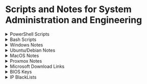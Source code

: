 # Scripts and Notes for System Administration and Engineering

<details>
<summary markdown="span"> PowerShell Scripts</summary>

## WinMultiTool

Windows multi tool for updates, temp file cleanup, package installs

```powershell
Set-ExecutionPolicy Bypass -Scope Process -Force; [Net.ServicePointManager]::SecurityProtocol = [Net.SecurityProtocolType]::Tls12; iex ((New-Object System.Net.WebClient).DownloadString('https://raw.githubusercontent.com/Ad3t0/windows/master/powershell-core/WinMultiTool.ps1'))
```

## ProfileMigrate

Migrates data from C:\Users\CurrentUser\Documents, Desktop, Pictures to selected path

```powershell
Set-ExecutionPolicy Bypass -Scope Process -Force; [Net.ServicePointManager]::SecurityProtocol = [Net.SecurityProtocolType]::Tls12; iex ((New-Object System.Net.WebClient).DownloadString('https://raw.githubusercontent.com/Ad3t0/windows/master/powershell-core/ProfileMigrate.ps1'))
```

## OpenVPN_Setup

Private OpenVPN with pulled config

```powershell
Set-ExecutionPolicy Bypass -Scope Process -Force; [Net.ServicePointManager]::SecurityProtocol = [Net.SecurityProtocolType]::Tls12; iex ((New-Object System.Net.WebClient).DownloadString('https://raw.githubusercontent.com/Ad3t0/windows/master/powershell-core/OpenVPN_Setup.ps1'))
```

## ChocoInstall

Installs [Chocolatey](https://chocolatey.org/)

```powershell
Set-ExecutionPolicy Bypass -Scope Process -Force; [Net.ServicePointManager]::SecurityProtocol = [Net.SecurityProtocolType]::Tls12; iex ((New-Object System.Net.WebClient).DownloadString('https://raw.githubusercontent.com/Ad3t0/windows/master/powershell-core/ChocoInstall.ps1'))
```

## MSOfficeInstall

Installs MS Office

```powershell
Set-ExecutionPolicy Bypass -Scope Process -Force; [Net.ServicePointManager]::SecurityProtocol = [Net.SecurityProtocolType]::Tls12; iex ((New-Object System.Net.WebClient).DownloadString('https://raw.githubusercontent.com/Ad3t0/windows/master/powershell-core/MSOfficeInstall.ps1'))
```

## LogonStartUpTask

PowerShell logon or startup task creator

```powershell
Set-ExecutionPolicy Bypass -Scope Process -Force; [Net.ServicePointManager]::SecurityProtocol = [Net.SecurityProtocolType]::Tls12; iex ((New-Object System.Net.WebClient).DownloadString('https://raw.githubusercontent.com/Ad3t0/windows/master/powershell-core/LogonStartUpTask.ps1'))
```

## DriverSearch

Google search with system model for drivers

```powershell
Set-ExecutionPolicy Bypass -Scope Process -Force; [Net.ServicePointManager]::SecurityProtocol = [Net.SecurityProtocolType]::Tls12; iex ((New-Object System.Net.WebClient).DownloadString('https://raw.githubusercontent.com/Ad3t0/windows/master/powershell-core/DriverSearch.ps1'))
```

## ProductKeyFix

Remove product key and then install product key from BIOS

```powershell
Set-ExecutionPolicy Bypass -Scope Process -Force; [Net.ServicePointManager]::SecurityProtocol = [Net.SecurityProtocolType]::Tls12; iex ((New-Object System.Net.WebClient).DownloadString('https://raw.githubusercontent.com/Ad3t0/windows/master/powershell-core/ProductKeyFix.ps1'))
```

## AutoLogin

Setup Windows Auto Login

```powershell
Set-ExecutionPolicy Bypass -Scope Process -Force; [Net.ServicePointManager]::SecurityProtocol = [Net.SecurityProtocolType]::Tls12; iex ((New-Object System.Net.WebClient).DownloadString('https://raw.githubusercontent.com/Ad3t0/windows/master/powershell-core/AutoLogin.ps1'))
```

</details>

<details>
<summary markdown="span"> Bash Scripts</summary>

</details>

<details>
<summary markdown="span"> Windows Notes</summary>

### Convert Windows Server 2019 Evaluation to Standard

```powershell
DISM /online /Set-Edition:ServerStandard /ProductKey:N69G4-B89J2-4G8F4-WWYCC-J464C /AcceptEula
```

### Convert Windows Server 2019 Evaluation to Datacenter

```powershell
DISM /online /Set-Edition:ServerDatacenter /ProductKey:WMDGN-G9PQG-XVVXX-R3X43-63DFG /AcceptEula
```

### Convert Windows Server 2022 Evaluation to Datacenter

```powershell
DISM /online /Set-Edition:ServerDatacenter /ProductKey:WX4NM-KYWYW-QJJR4-XV3QB-6VM33 /AcceptEula
```

### Transfer all FSMO Roles

```powershell
Move-ADDirectoryServerOperationMasterRole "DC1" –OperationMasterRole 0,1,2,3,4
```

### Seize all FSMO Roles

```powershell
Move-ADDirectoryServerOperationMasterRole "DC1" –OperationMasterRole 0,1,2,3,4 -Force
```

### Reset Domain Admin Password Error 4000, 4007

```powershell
netdom resetpwd /server:PDC.domain.com /userd:Domain\domain_admin /passwordd:*
```

### Restore Deleted AD Object

```powershell
Get-ADObject -Filter {displayName -eq 'Full Name'} -IncludeDeletedObjects | Restore-ADObject
```

### Set time server to domain hierarchy

```powershell
Set-ItemProperty -Path "HKLM:\SYSTEM\CurrentControlSet\Services\w32time\TimeProviders\VMICTimeProvider" -Name "Enabled" -Value 0
w32tm /query /source
w32tm /config /syncfromflags:DOMHIER /update
w32tm /resync
```

### Set time server

```powershell
Set-ItemProperty -Path "HKLM:\SYSTEM\CurrentControlSet\Services\w32time\TimeProviders\VMICTimeProvider" -Name "Enabled" -Value 0
w32tm /config /manualpeerlist:time.nist.gov,0x1 /syncfromflags:manual /reliable:yes /update
net stop w32time
net start w32time
w32tm /resync /force
w32tm /query /configuration
```

### Generate and export .pfx cert

```powershell
$notafter = (Get-date).AddYears(10)
$cert = New-SelfSignedCertificate -certstorelocation cert:\localmachine\my -dnsname test.com -NotAfter $notafter
$pwd = ConvertTo-SecureString -String '12345678' -Force -AsPlainText
$path = 'cert:\localMachine\my\' + $cert.thumbprint
Export-PfxCertificate -cert $path -FilePath c:\cert.pfx -Password $pwd
```

</details>

<details>
<summary markdown="span"> Ubuntu/Debian Notes</summary>

</details>

<details>
<summary markdown="span"> MacOS Notes</summary>

#### Mac Setup

```bash
/bin/bash -c "$(curl -fsSL https://raw.githubusercontent.com/Homebrew/install/HEAD/install.sh)"
echo 'eval "$(/opt/homebrew/bin/brew shellenv)"' >> /Users/admin/.zprofile
eval "$(/opt/homebrew/bin/brew shellenv)"
sudo softwareupdate --install-rosetta
brew install --cask google-chrome ringcentral appcleaner adobe-acrobat-reader adobe-creative-cloud microsoft-office
sudo dscl . create /Users/admin IsHidden 1
```

</details>

<details>
<summary markdown="span"> Proxmox Notes</summary>

</details>

<details>
<summary markdown="span"> Microsoft Download Links</summary>

#### Windows Server ISOs

<table>
   <tbody>
      <tr>
         <td>OS</td>
         <td>Download Link</td>
      </tr>
      <tr>
         <td>Windows Server 2012 R2</td>
         <td><a href="http://download.microsoft.com/download/6/2/A/62A76ABB-9990-4EFC-A4FE-C7D698DAEB96/9600.17050.WINBLUE_REFRESH.140317-1640_X64FRE_SERVER_EVAL_EN-US-IR3_SSS_X64FREE_EN-US_DV9.ISO">http://download.microsoft.com/download/6/2/A/62A76ABB-9990-4EFC-A4FE-C7D698DAEB96/9600.17050.WINBLUE_REFRESH.140317-1640_X64FRE_SERVER_EVAL_EN-US-IR3_SSS_X64FREE_EN-US_DV9.ISO</a></td>
      </tr>
      <tr>
         <td>Windows Server 2016</td>
         <td><a href="http://download.microsoft.com/download/6/9/5/6957BB28-1FAD-4E62-B161-F873196130BD/14393.0.161119-1705.RS1_REFRESH_SERVERESSENTIALS_OEM_X64FRE_EN-US.ISO">http://download.microsoft.com/download/6/9/5/6957BB28-1FAD-4E62-B161-F873196130BD/14393.0.161119-1705.RS1_REFRESH_SERVERESSENTIALS_OEM_X64FRE_EN-US.ISO</a></td>
      </tr>
      <tr>
         <td>Windows Server 2019</td>
         <td><a href="https://software-download.microsoft.com/download/pr/17763.737.190906-2324.rs5_release_svc_refresh_SERVER_EVAL_x64FRE_en-us_1.iso">https://software-download.microsoft.com/download/pr/17763.737.190906-2324.rs5_release_svc_refresh_SERVER_EVAL_x64FRE_en-us_1.iso</a></td>
      </tr>
      <tr>
         <td>Windows Server 2022</td>
         <td><a title="https://software-download.microsoft.com/download/sg/20348.169.210806-2348.fe_release_svc_refresh_SERVER_EVAL_x64FRE_en-us.iso" href="https://software-download.microsoft.com/download/sg/20348.169.210806-2348.fe_release_svc_refresh_SERVER_EVAL_x64FRE_en-us.iso">https://software-download.microsoft.com/download/sg/20348.169.210806-2348.fe_release_svc_refresh_SERVER_EVAL_x64FRE_en-us.iso</a></td>
      </tr>
   </tbody>
</table>

#### Microsoft Office Installers

------------
| Version  | Download Link|
| ------------ | ------------ |
| Office 365 Professional Plus | <http://officecdn.microsoft.com/db/492350F6-3A01-4F97-B9C0-C7C6DDF67D60/media/en-US/O365ProPlusRetail.img> |
| Office 365 Business | <http://officecdn.microsoft.com/db/492350F6-3A01-4F97-B9C0-C7C6DDF67D60/media/en-US/O365BusinessRetail.img> |
| Office 365 Home Premium | <http://officecdn.microsoft.com/db/492350F6-3A01-4F97-B9C0-C7C6DDF67D60/media/en-US/O365HomePremRetail.img> |
| Office 2019 Professional Plus | <https://officecdn.microsoft.com/db/492350F6-3A01-4F97-B9C0-C7C6DDF67D60/media/en-US/ProPlus2019Retail.img> |
| Office 2016 Professional Plus | <https://officecdn.microsoft.com/db/492350F6-3A01-4F97-B9C0-C7C6DDF67D60/media/en-US/ProPlusRetail.img> |
| Office 2013 Professional | <https://officeredir.microsoft.com/r/rlidO15C2RMediaDownload?p1=db&p2=en-US&p3=ProfessionalRetail> |
| Visio 2019 Professional | <https://officecdn.microsoft.com/db/492350F6-3A01-4F97-B9C0-C7C6DDF67D60/media/en-US/VisioPro2019Retail.img> |
| Visio 2016 Professional | <http://officecdn.microsoft.com/db/492350F6-3A01-4F97-B9C0-C7C6DDF67D60/media/en-US/VisioProRetail.img> |
| Visio 2016 Standard | <http://officecdn.microsoft.com/db/492350F6-3A01-4F97-B9C0-C7C6DDF67D60/media/en-US/VisioStdRetail.img> |
| Project 2019 Professional | <https://officecdn.microsoft.com/db/492350F6-3A01-4F97-B9C0-C7C6DDF67D60/media/en-US/ProjectPro2019Retail.img> |
| Project 2016 Professional | <http://officecdn.microsoft.com/db/492350F6-3A01-4F97-B9C0-C7C6DDF67D60/media/en-US/ProjectProRetail.img> |
| Project 2016 Standard | <http://officecdn.microsoft.com/db/492350F6-3A01-4F97-B9C0-C7C6DDF67D60/media/en-US/ProjectStdRetail.img> |
| Outlook 2016 | <http://officecdn.microsoft.com/db/492350F6-3A01-4F97-B9C0-C7C6DDF67D60/media/en-US/OutlookRetail.img> |

</details>

<details>
<summary markdown="span"> BIOS Keys</summary>

------------
| Manufacturer  | Key|
| ------------ | ------------ |
| Acer | Del or F2 |
| ASRock | F2 |
| Asus | Del, F10 or F9 |
| Biostar | Del |
| Dell | F2 or F12 |
| EVGA | Del |
| Gigabyte | Del |
| HP | F10 |
| Lenovo | F2, Fn + F2, F1 or Enter then F1 |
| Intel | F2 |
| MSI | Del |
| Microsoft Surface | Press and hold volume up |
| Origin PC | F2 |
| Samsung | F2 |
| Toshiba | F2 |
| Zotac | Del |

</details>

<details>
<summary markdown="span"> IP BlackLists</summary>

|Category|Name|Description|Source|Header/Label|
|:----|:----|:----|:----|:----|
|Anonymizers|dan.me.uk|This list contains a full list of all TOR nodes|<https://www.dan.me.uk/torlist/>|Anon_TOR|
|Anonymizers|MaxMind|MaxMind.com sample list of high-risk IP addresses.|<https://www.maxmind.com/en/high-risk-ip-sample-list>|Anon_MaxMind|
|Attacks|Talos|TalosIntel.com List of known malicious network threats|<http://talosintel.com/feeds/ip-filter.blf>|Talos|
|Attacks|BadIPs 15d|Bad IPs in category any with score above 2 and age less than 15d|<https://www.badips.com/get/list/any/2?age=15d>|BadIPs_15d|
|Attacks|BadIPs 30d|BadIPs.com Bad IPs in category any with score above 2 and age less than 30d|<https://www.badips.com/get/list/any/2?age=30d>|BadIPs_30d|
|Attacks|Blocklist.de|Blocklist.de IPs that have been detected by fail2ban in the last 48 hours|<http://lists.blocklist.de/lists/all.txt>|Blocklist.de|
|Attacks|Cyber Crime WHQ|Block IPs|<https://cybercrime-tracker.net/fuckerz.php>|Cyber_Crime|
|Attacks|ISC_1d|<https://isc.sans.edu/api/sources/attacks/1000/1?text>|<https://cinsarmy.com/list/ci-badguys.txt>| |
|Attacks|Emerging Threats and DShield - Block IPs|This is combines several lists. At the moment of writing the blocklist contains the following:
Several malware C&C servers (Feodo, Zeus, Spyeye, Palevo).
Spamhaus drop list
DShield top 20 attackers. DShield provides a platform for users of firewalls to share intrusion information|<https://rules.emergingthreats.net/fwrules/emerging-Block-IPs.txt>|ET_Block_IP|
|Attacks|Emerging Threats and DShield - Compromised IPs|Compromised IPs|<https://rules.emergingthreats.net/blockrules/compromised-ips.txt>|ET_Comp_IP|
|Attacks|GreenSnow|GreenSnow.co the blacklisted list of IPs for online servers.|<https://blocklist.greensnow.co/greensnow.txt>|GreenSnow|
| |MyIP.ms|Our sites are visited by tens of thousands of people every day. Our unique protection system allows us to easily identify the IP of Unknown Spam Bots / Crawlers and other IP with dangerous software. Below are published in real time our blacklist of such IP's. Hope it will be helpful for you. Read More|<https://www.myip.ms/files/blacklist/general/latest_blacklist.txt>|MyIP_ms|
|Attacks|Internet Storm Center|IP Block List|<https://isc.sans.edu/api/sources/attacks/1000/30?text>|ISC_30d|
|Attacks|NormShield|NormShield.com IPs in category attack with severity all|<https://iplists.firehol.org/files/normshield_all_attack.ipset>|NormShield_All|
|Attacks|Snort IPfilter|Same as TALOS|<http://labs.snort.org/feeds/ip-filter.blf>|SnortIPfilter|
|Malware|Abuse.ch Feodo|Included in RW. Abuse.ch Feodo tracker trojan includes IPs which are being used by Feodo (also known as Cridex or Bugat) which commits ebanking fraud|<https://feodotracker.abuse.ch/blocklist/?download=ipblocklist>|Abusech_Feodo|
|Malware|Abuse.ch Ransomware Tracker Feed|Abuse.ch Ransomware Tracker Ransomware Tracker tracks and monitors the status of domain names, IP addresses and URLs that are associated with Ransomware, such as Botnet C&C servers, distribution sites and payment sites.|<https://ransomwaretracker.abuse.ch/feeds/csv/>|Abusech_Feed|
|Malware|Abuse.ch Ransomware Tracker RW|Abuse.ch Ransomware Tracker Ransomware Tracker tracks and monitors the status of domain names, IP addresses and URLs that are associated with Ransomware, such as Botnet C&C servers, distribution sites and payment sites.|<https://ransomwaretracker.abuse.ch/downloads/RW_IPBL.txt>|Abusech_RW|
|Malware|Abuse.ch SSL Blacklist Agressive|Abuse.ch SSL Blacklist The aggressive version of the SSL IP Blacklist contains all IPs that SSLBL ever detected being associated with a malicious SSL certificate|<https://sslbl.abuse.ch/blacklist/sslipblacklist_aggressive.csv>|Abusech_sslbl|
|Malware|Abuse.ch Zeus|Included in RW. Abuse.ch Zeus tracker standard, contains the same data as the ZeuS IP blocklist (zeus_badips) but with the slight difference that it doesn't exclude hijacked websites (level 2) and free web hosting providers (level 3)|<https://zeustracker.abuse.ch/blocklist.php?download=ipblocklist>|Abusech_Zeus|
|Malware|Bambenek|Master Feed of known, active and non-sinkholed C&Cs IP addresses|<https://osint.bambenekconsulting.com/feeds/c2-ipmasterlist.txt>|Bambenek_All|
|Malware|IBM X-Force|IBM X-Force Exchange Botnet Command and Control Servers|<https://iplists.firehol.org/files/xforce_bccs.ipset>|IBM_XForce|
|Malware|Malc0de|Malc0de.com malicious IPs of the last 30 days|<http://malc0de.com/bl/IP_Blacklist.txt>|Malc0de|
|Malware|MalwareDomainList|malwaredomainlist.com list of malware active ip addresses|<http://www.malwaredomainlist.com/hostslist/ip.txt>|MalwareDomainList|
|Malware|URLVir|URLVir.com Active Malicious IP Addresses Hosting Malware. URLVir is an online security service developed by NoVirusThanks Company Srl that automatically monitors changes of malicious URLs (executable files)|<http://www.urlvir.com/export-ip-addresses/>|URLVir|
|Malware|VxVault|VxVault The latest 100 additions of VxVault.|<http://vxvault.net/ViriList.php?s=0&m=100>|VxVault|
|Reputation|AlienVault|AlienVault.com IP reputation database|<https://reputation.alienvault.com/reputation.generic>|AlienVault|
|Reputation|Binary Defense|Binary Defense Systems Artillery Threat Intelligence Feed and Banlist Feed|<https://www.binarydefense.com/banlist.txt>|BinaryDefense|
|Reputation|CINS Army|CIArmy.com IPs with poor Rogue Packet score that have not yet been identified as malicious by the community|<http://cinsscore.com/list/ci-badguys.txt>|CINS_Army|
|Attacks|ISCBlock| |<https://isc.sans.edu/feeds/block.txt>| |
|Anonymizers|ProxyLists_1d| |<https://iplists.firehol.org/files/proxylists_1d.ipset>| |
|Malware|Abuse_DYRE| |<https://sslbl.abuse.ch/blacklist/dyre_sslipblacklist.csv>| |

</details>
